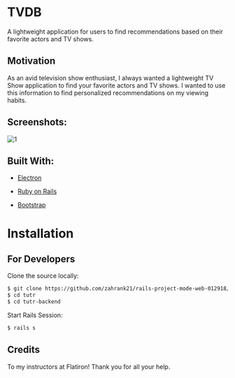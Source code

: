 # TVDB

A lightweight application for users to find recommendations based on their favorite actors and TV shows. 

## Motivation

As an avid television show enthusiast, I always wanted a lightweight TV Show application to find your favorite actors and TV shows. I wanted to use this information to find personalized recommendations on my viewing habits. 

## Screenshots:

![1](https://i.imgur.com/gmek7Hx.jpg)


## Built With:

- [Electron](https://electron.atom.io)

- [Ruby on Rails](https://rubyonrails.org/)

- [Bootstrap](https://getbootstrap.com/)


# Installation

## For Developers 
Clone the source locally:

```sh
$ git clone https://github.com/zahrank21/rails-project-mode-web-012918/
$ cd tutr
$ cd tutr-backend
```
Start Rails Session:

```sh
$ rails s
```
## Credits

To my instructors at Flatiron! Thank you for all your help.


